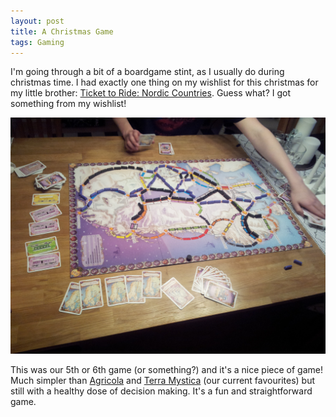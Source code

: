 ```yaml
---
layout: post
title: A Christmas Game
tags: Gaming
---
```


I'm going through a bit of a boardgame stint, as I usually do during christmas time. I had exactly one thing on my wishlist for this christmas for my little brother: [Ticket to Ride: Nordic Countries][]. Guess what? I got something from my wishlist!

<a href="/images/ticket-to-ride-nordic.png"><img src="/images/ticket-to-ride-nordic.png" width=600/></a>

This was our 5th or 6th game (or something?) and it's a nice piece of game! Much simpler than [Agricola][] and [Terra Mystica][] (our current favourites) but still with a healthy dose of decision making. It's a fun and straightforward game.

[Ticket to Ride: Nordic Countries]: http://boardgamegeek.com/boardgame/31627/ticket-ride-nordic-countries "Ticket to Ride: Nordic Countries"
[Agricola]: http://boardgamegeek.com/boardgame/31260/agricola "Agricola. An amazing board game."
[Terra Mystica]: http://boardgamegeek.com/boardgame/120677/terra-mystica "Terra Mystica"

